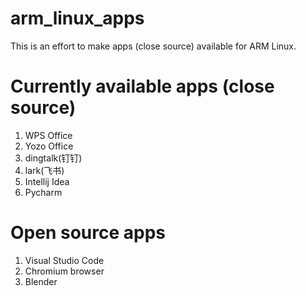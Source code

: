 # arm_linux_apps
This is an effort to make apps (close source) available for ARM Linux.

# Currently available apps (close source)

1. WPS Office 
2. Yozo Office
3. dingtalk(钉钉)
4. lark(飞书)
5. Intellij Idea
6. Pycharm

# Open source apps

1. Visual Studio Code
2. Chromium browser
3. Blender

